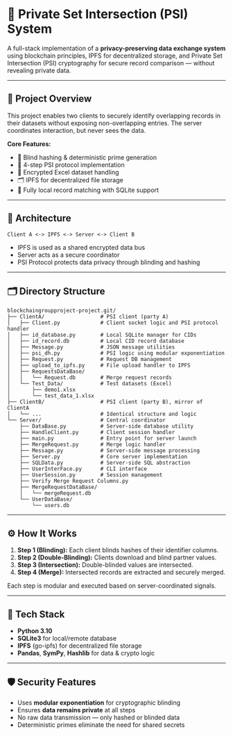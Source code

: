 # 🔐 Private Set Intersection (PSI) System

A full-stack implementation of a **privacy-preserving data exchange system** using blockchain principles, IPFS for decentralized storage, and Private Set Intersection (PSI) cryptography for secure record comparison — without revealing private data.

---

## 📘 Project Overview

This project enables two clients to securely identify overlapping records in their datasets without exposing non-overlapping entries. The server coordinates interaction, but never sees the data.

**Core Features:**
- 🔏 Blind hashing & deterministic prime generation
- 🔁 4-step PSI protocol implementation
- 🧾 Encrypted Excel dataset handling
- 🗂 IPFS for decentralized file storage
- 🧠 Fully local record matching with SQLite support

---

## 🧠 Architecture

```
Client A <-> IPFS <-> Server <-> Client B
```

- IPFS is used as a shared encrypted data bus
- Server acts as a secure coordinator
- PSI Protocol protects data privacy through blinding and hashing

---

## 🗂 Directory Structure

```
blockchaingroupproject-project.git/
├── ClientA/                  # PSI client (party A)
│   ├── Client.py             # Client socket logic and PSI protocol handler
│   ├── id_database.py        # Local SQLite manager for CIDs
│   ├── id_record.db          # Local CID record database
│   ├── Message.py            # JSON message utilities
│   ├── psi_dh.py             # PSI logic using modular exponentiation
│   ├── Request.py            # Request DB management
│   ├── upload_to_ipfs.py     # File upload handler to IPFS
│   ├── RequestsDataBase/
│   │   └── Request.db        # Merge request records
│   └── Test_Data/            # Test datasets (Excel)
│       ├── demo1.xlsx
│       └── test_data_1.xlsx
├── ClientB/                  # PSI client (party B), mirror of ClientA
│   └── ...                   # Identical structure and logic
└── Server/                   # Central coordinator
    ├── DataBase.py           # Server-side database utility
    ├── HandleClient.py       # Client session handler
    ├── main.py               # Entry point for server launch
    ├── MergeRequest.py       # Merge logic handler
    ├── Message.py            # Server-side message processing
    ├── Server.py             # Core server implementation
    ├── SQLData.py            # Server-side SQL abstraction
    ├── UserInterFace.py      # CLI interface
    ├── UserSession.py        # Session management
    ├── Verify Merge Request Columns.py
    ├── MergeRequestDataBase/
    │   └── mergeRequest.db
    └── UserDataBase/
        └── users.db
```

---

## ⚙️ How It Works

1. **Step 1 (Blinding):** Each client blinds hashes of their identifier columns.
2. **Step 2 (Double-Blinding):** Clients download and blind partner values.
3. **Step 3 (Intersection):** Double-blinded values are intersected.
4. **Step 4 (Merge):** Intersected records are extracted and securely merged.

Each step is modular and executed based on server-coordinated signals.

---

## 🔧 Tech Stack

- **Python 3.10**
- **SQLite3** for local/remote database
- **IPFS** (go-ipfs) for decentralized file storage
- **Pandas**, **SymPy**, **Hashlib** for data & crypto logic

---

## 🛡 Security Features

- Uses **modular exponentiation** for cryptographic blinding
- Ensures **data remains private** at all steps
- No raw data transmission — only hashed or blinded data
- Deterministic primes eliminate the need for shared secrets